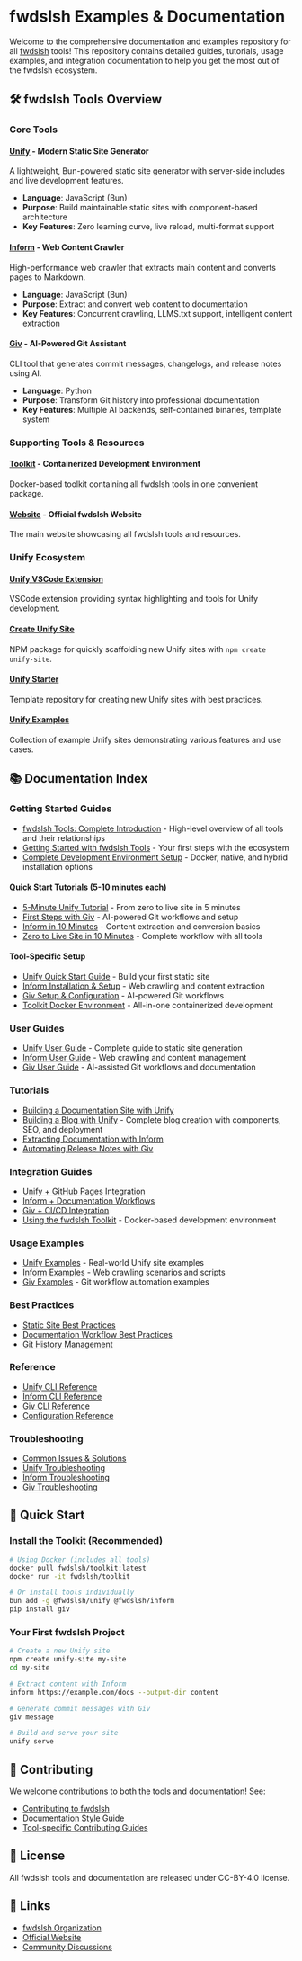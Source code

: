 # fwdslsh Examples & Documentation

Welcome to the comprehensive documentation and examples repository for all [fwdslsh](https://github.com/fwdslsh) tools! This repository contains detailed guides, tutorials, usage examples, and integration documentation to help you get the most out of the fwdslsh ecosystem.

## 🛠️ fwdslsh Tools Overview

### Core Tools

#### [Unify](https://github.com/fwdslsh/unify) - Modern Static Site Generator
A lightweight, Bun-powered static site generator with server-side includes and live development features.
- **Language**: JavaScript (Bun)
- **Purpose**: Build maintainable static sites with component-based architecture
- **Key Features**: Zero learning curve, live reload, multi-format support

#### [Inform](https://github.com/fwdslsh/inform) - Web Content Crawler  
High-performance web crawler that extracts main content and converts pages to Markdown.
- **Language**: JavaScript (Bun)
- **Purpose**: Extract and convert web content to documentation
- **Key Features**: Concurrent crawling, LLMS.txt support, intelligent content extraction

#### [Giv](https://github.com/fwdslsh/giv) - AI-Powered Git Assistant
CLI tool that generates commit messages, changelogs, and release notes using AI.
- **Language**: Python
- **Purpose**: Transform Git history into professional documentation
- **Key Features**: Multiple AI backends, self-contained binaries, template system

### Supporting Tools & Resources

#### [Toolkit](https://github.com/fwdslsh/toolkit) - Containerized Development Environment
Docker-based toolkit containing all fwdslsh tools in one convenient package.

#### [Website](https://github.com/fwdslsh/website) - Official fwdslsh Website
The main website showcasing all fwdslsh tools and resources.

### Unify Ecosystem

#### [Unify VSCode Extension](https://github.com/fwdslsh/unify-vscode)
VSCode extension providing syntax highlighting and tools for Unify development.

#### [Create Unify Site](https://github.com/fwdslsh/create-unify-site)  
NPM package for quickly scaffolding new Unify sites with `npm create unify-site`.

#### [Unify Starter](https://github.com/fwdslsh/unify-starter)
Template repository for creating new Unify sites with best practices.

#### [Unify Examples](https://github.com/fwdslsh/unify-examples)
Collection of example Unify sites demonstrating various features and use cases.

## 📚 Documentation Index

### Getting Started Guides
- [fwdslsh Tools: Complete Introduction](docs/ecosystem-overview.md) - High-level overview of all tools and their relationships
- [Getting Started with fwdslsh Tools](docs/getting-started.md) - Your first steps with the ecosystem
- [Complete Development Environment Setup](docs/dev-environment-setup.md) - Docker, native, and hybrid installation options

#### Quick Start Tutorials (5-10 minutes each)
- [5-Minute Unify Tutorial](docs/unify/5-minute-tutorial.md) - From zero to live site in 5 minutes
- [First Steps with Giv](docs/giv/first-steps.md) - AI-powered Git workflows and setup
- [Inform in 10 Minutes](docs/inform/10-minute-guide.md) - Content extraction and conversion basics
- [Zero to Live Site in 10 Minutes](docs/tutorials/zero-to-live-10-minutes.md) - Complete workflow with all tools

#### Tool-Specific Setup
- [Unify Quick Start Guide](docs/unify/quick-start.md) - Build your first static site
- [Inform Installation & Setup](docs/inform/installation.md) - Web crawling and content extraction
- [Giv Setup & Configuration](docs/giv/setup.md) - AI-powered Git workflows
- [Toolkit Docker Environment](docs/toolkit/setup.md) - All-in-one containerized development

### User Guides
- [Unify User Guide](docs/unify/user-guide.md) - Complete guide to static site generation
- [Inform User Guide](docs/inform/user-guide.md) - Web crawling and content management
- [Giv User Guide](docs/giv/user-guide.md) - AI-assisted Git workflows and documentation

### Tutorials
- [Building a Documentation Site with Unify](docs/tutorials/unify-docs-site.md)
- [Building a Blog with Unify](docs/tutorials/unify-blog.md) - Complete blog creation with components, SEO, and deployment
- [Extracting Documentation with Inform](docs/tutorials/inform-docs-extraction.md)
- [Automating Release Notes with Giv](docs/tutorials/giv-release-automation.md)

### Integration Guides
- [Unify + GitHub Pages Integration](docs/integrations/unify-github-pages.md)
- [Inform + Documentation Workflows](docs/integrations/inform-doc-workflows.md)
- [Giv + CI/CD Integration](docs/integrations/giv-cicd.md)
- [Using the fwdslsh Toolkit](docs/toolkit/setup.md) - Docker-based development environment

### Usage Examples
- [Unify Examples](docs/examples/unify/) - Real-world Unify site examples
- [Inform Examples](docs/examples/inform/) - Web crawling scenarios and scripts
- [Giv Examples](docs/examples/giv/) - Git workflow automation examples

### Best Practices
- [Static Site Best Practices](docs/best-practices/static-sites.md)
- [Documentation Workflow Best Practices](docs/best-practices/documentation-workflows.md)
- [Git History Management](docs/best-practices/git-history.md)

### Reference
- [Unify CLI Reference](docs/reference/unify-cli.md)
- [Inform CLI Reference](docs/reference/inform-cli.md)
- [Giv CLI Reference](docs/reference/giv-cli.md)
- [Configuration Reference](docs/reference/configuration.md)

### Troubleshooting
- [Common Issues & Solutions](docs/troubleshooting/common-issues.md)
- [Unify Troubleshooting](docs/troubleshooting/unify.md)
- [Inform Troubleshooting](docs/troubleshooting/inform.md)
- [Giv Troubleshooting](docs/troubleshooting/giv.md)

## 🚀 Quick Start

### Install the Toolkit (Recommended)
```bash
# Using Docker (includes all tools)
docker pull fwdslsh/toolkit:latest
docker run -it fwdslsh/toolkit

# Or install tools individually
bun add -g @fwdslsh/unify @fwdslsh/inform
pip install giv
```

### Your First fwdslsh Project
```bash
# Create a new Unify site
npm create unify-site my-site
cd my-site

# Extract content with Inform
inform https://example.com/docs --output-dir content

# Generate commit messages with Giv
giv message

# Build and serve your site
unify serve
```

## 🤝 Contributing

We welcome contributions to both the tools and documentation! See:
- [Contributing to fwdslsh](docs/contributing/contributing.md)
- [Documentation Style Guide](docs/contributing/style-guide.md)
- [Tool-specific Contributing Guides](docs/contributing/)

## 📄 License

All fwdslsh tools and documentation are released under CC-BY-4.0 license.

## 🔗 Links

- [fwdslsh Organization](https://github.com/fwdslsh)
- [Official Website](https://github.com/fwdslsh/website)
- [Community Discussions](https://github.com/orgs/fwdslsh/discussions)
